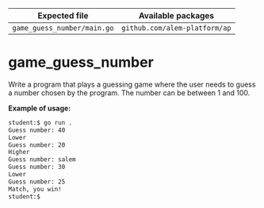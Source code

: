 | Expected file               | Available packages            |
| --------------------------- | ----------------------------- |
| `game_guess_number/main.go` | `github.com/alem-platform/ap` |

# game_guess_number

Write a program that plays a guessing game where the user needs to guess a number chosen by the program. The number can be between 1 and 100.

**Example of usage:**

```sh
student:$ go run .
Guess number: 40
Lower
Guess number: 20
Higher
Guess number: salem
Guess number: 30
Lower
Guess number: 25
Match, you win!
student:$
```
